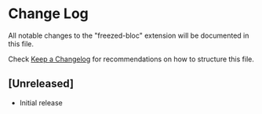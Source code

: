# Change Log

All notable changes to the "freezed-bloc" extension will be documented in this file.

Check [Keep a Changelog](http://keepachangelog.com/) for recommendations on how to structure this file.

## [Unreleased]

- Initial release
